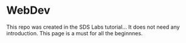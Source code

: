 # WebDev
This repo was created in the SDS Labs tutorial...
It does not need any introduction.
This page is a must for all the beginnnes.
